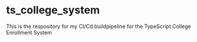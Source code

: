 # ts_college_system
This is the respository for my CI/Cd buildpipeline for the TypeScript College Enrollment System
